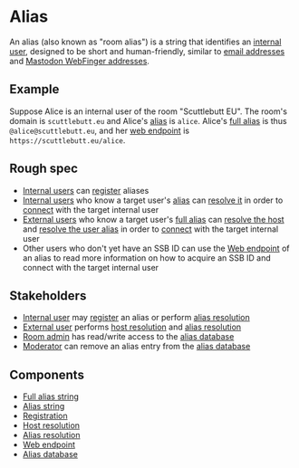 # Alias

An alias (also known as "room alias") is a string that identifies an [internal user](../Stakeholders/Internal%20user.md), designed to be short and human-friendly, similar to [email addresses](https://en.wikipedia.org/wiki/Email_address) and [Mastodon WebFinger addresses](https://docs.joinmastodon.org/spec/webfinger/).

## Example

Suppose Alice is an internal user of the room "Scuttlebutt EU". The room's domain is `scuttlebutt.eu` and Alice's [alias](Alias%20string.md) is `alice`. Alice's [full alias](Full%20alias%20string.md) is thus `@alice@scuttlebutt.eu`, and her [web endpoint](Web%20endpoint.md) is `https://scuttlebutt.eu/alice`.

## Rough spec

- [Internal users](../Stakeholders/Internal%20user.md) can [register](Registration.md) aliases
- [Internal users](../Stakeholders/Internal%20user.md) who know a target user's [alias](Alias%20string.md) can [resolve it](Alias%20resolution.md) in order to [connect](../Participation/Tunneled%20connection.md) with the target internal user
- [External users](../Stakeholders/External%20user.md) who know a target user's [full alias](Full%20alias%20string.md) can [resolve the host](Host%20resolution.md) and [resolve the user alias](Alias%20resolution.md) in order to [connect](../Participation/Tunneled%20connection.md) with the target internal user
- Other users who don't yet have an SSB ID can use the [Web endpoint](Web%20endpoint.md) of an alias to read more information on how to acquire an SSB ID and connect with the target internal user

## Stakeholders

- [Internal user](../Stakeholders/Internal%20user.md) may [register](Registration.md) an alias or perform [alias resolution](Alias%20resolution.md)
- [External user](../Stakeholders/External%20user.md) performs [host resolution](Host%20resolution.md) and [alias resolution](Alias%20resolution.md)
- [Room admin](../Stakeholders/Room%20admin.md) has read/write access to the [alias database](Alias%20database.md)
- [Moderator](../Stakeholders/Moderator.md) can remove an alias entry from the [alias database](Alias%20database.md)

## Components

- [Full alias string](Full%20alias%20string.md)
- [Alias string](Alias%20string.md)
- [Registration](Registration.md)
- [Host resolution](Host%20resolution.md)
- [Alias resolution](Alias%20resolution.md)
- [Web endpoint](Web%20endpoint.md)
- [Alias database](Alias%20database.md)
